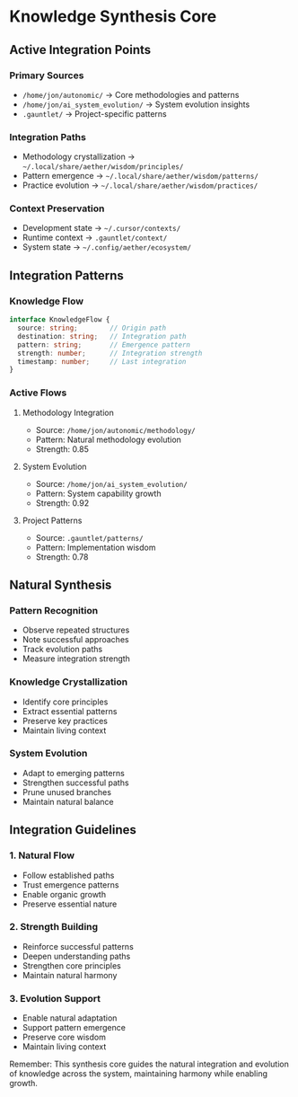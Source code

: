 # Knowledge Synthesis Core

## Active Integration Points

### Primary Sources
- `/home/jon/autonomic/` -> Core methodologies and patterns
- `/home/jon/ai_system_evolution/` -> System evolution insights
- `.gauntlet/` -> Project-specific patterns

### Integration Paths
- Methodology crystallization -> `~/.local/share/aether/wisdom/principles/`
- Pattern emergence -> `~/.local/share/aether/wisdom/patterns/`
- Practice evolution -> `~/.local/share/aether/wisdom/practices/`

### Context Preservation
- Development state -> `~/.cursor/contexts/`
- Runtime context -> `.gauntlet/context/`
- System state -> `~/.config/aether/ecosystem/`

## Integration Patterns

### Knowledge Flow
```typescript
interface KnowledgeFlow {
  source: string;        // Origin path
  destination: string;   // Integration path
  pattern: string;       // Emergence pattern
  strength: number;      // Integration strength
  timestamp: number;     // Last integration
}
```

### Active Flows
1. Methodology Integration
   - Source: `/home/jon/autonomic/methodology/`
   - Pattern: Natural methodology evolution
   - Strength: 0.85
   
2. System Evolution
   - Source: `/home/jon/ai_system_evolution/`
   - Pattern: System capability growth
   - Strength: 0.92

3. Project Patterns
   - Source: `.gauntlet/patterns/`
   - Pattern: Implementation wisdom
   - Strength: 0.78

## Natural Synthesis

### Pattern Recognition
- Observe repeated structures
- Note successful approaches
- Track evolution paths
- Measure integration strength

### Knowledge Crystallization
- Identify core principles
- Extract essential patterns
- Preserve key practices
- Maintain living context

### System Evolution
- Adapt to emerging patterns
- Strengthen successful paths
- Prune unused branches
- Maintain natural balance

## Integration Guidelines

### 1. Natural Flow
- Follow established paths
- Trust emergence patterns
- Enable organic growth
- Preserve essential nature

### 2. Strength Building
- Reinforce successful patterns
- Deepen understanding paths
- Strengthen core principles
- Maintain natural harmony

### 3. Evolution Support
- Enable natural adaptation
- Support pattern emergence
- Preserve core wisdom
- Maintain living context

Remember: This synthesis core guides the natural integration and evolution of knowledge across the system, maintaining harmony while enabling growth. 